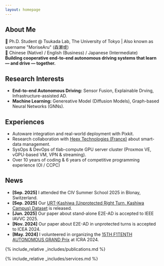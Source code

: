 ```yaml
---
layout: homepage
---
```


## About Me

🚗 Ph.D. Student @ Tsukada Lab, The University of Tokyo | Also known as username "MoriseAru" (森瀬或) <br>
📄 Chinese (Native) / English (Business) / Japanese (Intermediate) <br>
  **Building cooperative end-to-end autonomous driving systems that learn — and drive — together.**

## Research Interests

- **End-to-end Autonomous Driving:**  Sensor Fusion, Explainable Drving, Infrastructure-assisted AD.
- **Machine Learning:**  Genereative Model (Diffusion Models), Graph-based Neural Networks (GNNs).

## Experiences

- Autoware integration and real-world deployment with Pixkit.
- Research collaboration with [Heex Technologies (France)](https://www.heex.io/) about smart-data management.
- SysOps & DevOps of tlab-compute GPU server cluster (Proxmox VE, vGPU-based VM, VPN & streaming).
- Over 10 years of coding & 6 years of competitive programming experience (OI / CCPC) 

## News

- **[Sep. 2025]** I attended the CIV Summer School 2025 in Blonay, Switzerland.
- **[Sep. 2025]** Our [URT-Kashiwa (Unprotected Right Turn, Kashiwa Campus) Dataset](https://github.com/tlab-wide/URT-Kashiwa) is released.
- **[Jun. 2025]** Our paper about stand-alone E2E-AD is accepted to IEEE IAVVC 2025.
- **[Nov. 2024]** Our paper about E2E-AD in unprotected turns is accepted to ICEA 2024.
- **[May. 2024]** I volunteered in organizing the [15TH F1TENTH AUTONOMOUS GRAND Prix](https://icra2024-race.f1tenth.org/) at ICRA 2024.

{% include_relative _includes/publications.md %}

{% include_relative _includes/services.md %}
